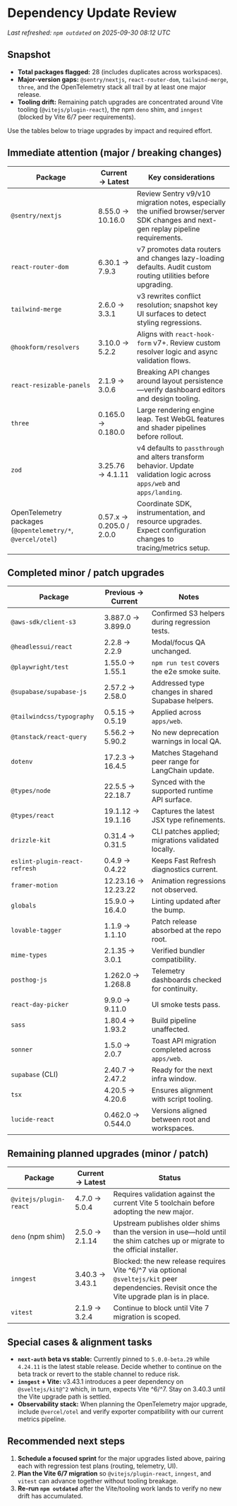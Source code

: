 # Dependency Update Review

_Last refreshed: `npm outdated` on 2025-09-30 08:12 UTC_

## Snapshot

- **Total packages flagged:** 28 (includes duplicates across workspaces).
- **Major-version gaps:** `@sentry/nextjs`, `react-router-dom`,
  `tailwind-merge`, `three`, and the OpenTelemetry stack all trail by at least
  one major release.
- **Tooling drift:** Remaining patch upgrades are concentrated around Vite
  tooling (`@vitejs/plugin-react`), the npm `deno` shim, and `inngest` (blocked
  by Vite 6/7 peer requirements).

Use the tables below to triage upgrades by impact and required effort.

## Immediate attention (major / breaking changes)

| Package                                                     | Current → Latest         | Key considerations                                                                                                                 |
| ----------------------------------------------------------- | ------------------------ | ---------------------------------------------------------------------------------------------------------------------------------- |
| `@sentry/nextjs`                                            | 8.55.0 → 10.16.0         | Review Sentry v9/v10 migration notes, especially the unified browser/server SDK changes and next-gen replay pipeline requirements. |
| `react-router-dom`                                          | 6.30.1 → 7.9.3           | v7 promotes data routers and changes lazy-loading defaults. Audit custom routing utilities before upgrading.                       |
| `tailwind-merge`                                            | 2.6.0 → 3.3.1            | v3 rewrites conflict resolution; snapshot key UI surfaces to detect styling regressions.                                           |
| `@hookform/resolvers`                                       | 3.10.0 → 5.2.2           | Aligns with `react-hook-form` v7+. Review custom resolver logic and async validation flows.                                        |
| `react-resizable-panels`                                    | 2.1.9 → 3.0.6            | Breaking API changes around layout persistence—verify dashboard editors and design tooling.                                        |
| `three`                                                     | 0.165.0 → 0.180.0        | Large rendering engine leap. Test WebGL features and shader pipelines before rollout.                                              |
| `zod`                                                       | 3.25.76 → 4.1.11         | v4 defaults to `passthrough` and alters transform behavior. Update validation logic across `apps/web` and `apps/landing`.          |
| OpenTelemetry packages (`@opentelemetry/*`, `@vercel/otel`) | 0.57.x → 0.205.0 / 2.0.0 | Coordinate SDK, instrumentation, and resource upgrades. Expect configuration changes to tracing/metrics setup.                     |

## Completed minor / patch upgrades

| Package                       | Previous → Current  | Notes                                              |
| ----------------------------- | ------------------- | -------------------------------------------------- |
| `@aws-sdk/client-s3`          | 3.887.0 → 3.899.0   | Confirmed S3 helpers during regression tests.      |
| `@headlessui/react`           | 2.2.8 → 2.2.9       | Modal/focus QA unchanged.                          |
| `@playwright/test`            | 1.55.0 → 1.55.1     | `npm run test` covers the e2e smoke suite.         |
| `@supabase/supabase-js`       | 2.57.2 → 2.58.0     | Addressed type changes in shared Supabase helpers. |
| `@tailwindcss/typography`     | 0.5.15 → 0.5.19     | Applied across `apps/web`.                         |
| `@tanstack/react-query`       | 5.56.2 → 5.90.2     | No new deprecation warnings in local QA.           |
| `dotenv`                      | 17.2.3 → 16.4.5     | Matches Stagehand peer range for LangChain update. |
| `@types/node`                 | 22.5.5 → 22.18.7    | Synced with the supported runtime API surface.     |
| `@types/react`                | 19.1.12 → 19.1.16   | Captures the latest JSX type refinements.          |
| `drizzle-kit`                 | 0.31.4 → 0.31.5     | CLI patches applied; migrations validated locally. |
| `eslint-plugin-react-refresh` | 0.4.9 → 0.4.22      | Keeps Fast Refresh diagnostics current.            |
| `framer-motion`               | 12.23.16 → 12.23.22 | Animation regressions not observed.                |
| `globals`                     | 15.9.0 → 16.4.0     | Linting updated after the bump.                    |
| `lovable-tagger`              | 1.1.9 → 1.1.10      | Patch release absorbed at the repo root.           |
| `mime-types`                  | 2.1.35 → 3.0.1      | Verified bundler compatibility.                    |
| `posthog-js`                  | 1.262.0 → 1.268.8   | Telemetry dashboards checked for continuity.       |
| `react-day-picker`            | 9.9.0 → 9.11.0      | UI smoke tests pass.                               |
| `sass`                        | 1.80.4 → 1.93.2     | Build pipeline unaffected.                         |
| `sonner`                      | 1.5.0 → 2.0.7       | Toast API migration completed across `apps/web`.   |
| `supabase` (CLI)              | 2.40.7 → 2.47.2     | Ready for the next infra window.                   |
| `tsx`                         | 4.20.5 → 4.20.6     | Ensures alignment with script tooling.             |
| `lucide-react`                | 0.462.0 → 0.544.0   | Versions aligned between root and workspaces.      |

## Remaining planned upgrades (minor / patch)

| Package                | Current → Latest | Status                                                                                                                                       |
| ---------------------- | ---------------- | -------------------------------------------------------------------------------------------------------------------------------------------- |
| `@vitejs/plugin-react` | 4.7.0 → 5.0.4    | Requires validation against the current Vite 5 toolchain before adopting the new major.                                                      |
| `deno` (npm shim)      | 2.5.0 → 2.1.14   | Upstream publishes older shims than the version in use—hold until the shim catches up or migrate to the official installer.                  |
| `inngest`              | 3.40.3 → 3.43.1  | Blocked: the new release requires Vite ^6/^7 via optional `@sveltejs/kit` peer dependencies. Revisit once the Vite upgrade plan is in place. |
| `vitest`               | 2.1.9 → 3.2.4    | Continue to block until Vite 7 migration is scoped.                                                                                          |

## Special cases & alignment tasks

- **`next-auth` beta vs stable:** Currently pinned to `5.0.0-beta.29` while
  `4.24.11` is the latest stable release. Decide whether to continue on the beta
  track or revert to the stable channel to reduce risk.
- **`inngest` + Vite:** v3.43.1 introduces a peer dependency on
  `@sveltejs/kit@^2` which, in turn, expects Vite ^6/^7. Stay on 3.40.3 until
  the Vite upgrade path is settled.
- **Observability stack:** When planning the OpenTelemetry major upgrade,
  include `@vercel/otel` and verify exporter compatibility with our current
  metrics pipeline.

## Recommended next steps

1. **Schedule a focused sprint** for the major upgrades listed above, pairing
   each with regression test plans (routing, telemetry, UI).
2. **Plan the Vite 6/7 migration** so `@vitejs/plugin-react`, `inngest`, and
   `vitest` can advance together without tooling breakage.
3. **Re-run `npm outdated`** after the Vite/tooling work lands to verify no new
   drift has accumulated.

